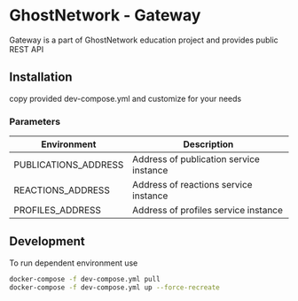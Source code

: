 # GhostNetwork - Gateway

Gateway is a part of GhostNetwork education project and provides public REST API

## Installation

copy provided dev-compose.yml and customize for your needs

### Parameters

| Environment          | Description                             |
|----------------------|---------------------------------------- |
| PUBLICATIONS_ADDRESS | Address of publication service instance |
| REACTIONS_ADDRESS    | Address of reactions service instance   |
| PROFILES_ADDRESS     | Address of profiles service instance    |

## Development

To run dependent environment use

```bash
docker-compose -f dev-compose.yml pull
docker-compose -f dev-compose.yml up --force-recreate
```

